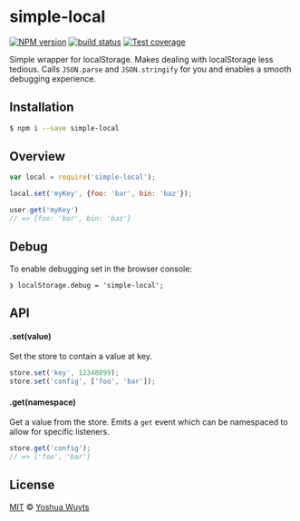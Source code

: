 # simple-local
[![NPM version][npm-image]][npm-url]
[![build status][travis-image]][travis-url]
[![Test coverage][coveralls-image]][coveralls-url]

Simple wrapper for localStorage. Makes dealing with localStorage
less tedious. Calls `JSON.parse` and `JSON.stringify` for you and enables a
smooth debugging experience.

## Installation
```bash
$ npm i --save simple-local
```
## Overview
```js
var local = require('simple-local');

local.set('myKey', {foo: 'bar', bin: 'baz'});

user.get('myKey')
// => {foo: 'bar', bin: 'baz'}
```

## Debug
To enable debugging set in the browser console:
```
❯ localStorage.debug = 'simple-local';
```

## API
#### .set(value)
Set the store to contain a value at key.
```js
store.set('key', 12348899);
store.set('config', ['foo', 'bar']);
```

#### .get(namespace)
Get a value from the store. Emits a `get` event which can
be namespaced to allow for specific listeners.
```js
store.get('config');
// => ['foo', 'bar']
```

## License
[MIT](https://tldrlegal.com/license/mit-license) ©
[Yoshua Wuyts](yoshuawuyts.com)

[npm-image]: https://img.shields.io/npm/v/simple-local.svg?style=flat-square
[npm-url]: https://npmjs.org/package/simple-local
[travis-image]: https://img.shields.io/travis/yoshuawuyts/simple-local.svg?style=flat-square
[travis-url]: https://travis-ci.org/yoshuawuyts/simple-local
[coveralls-image]: https://img.shields.io/coveralls/yoshuawuyts/simple-local.svg?style=flat-square
[coveralls-url]: https://coveralls.io/r/yoshuawuyts/simple-local?branch=master
